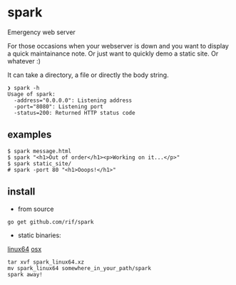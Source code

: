 # spark

Emergency web server

For those occasions when your webserver is down and you want to display a quick maintainance note. Or just want to quickly demo a static site. Or whatever :)

It can take a directory, a file or directly the body string.


```
❯ spark -h
Usage of spark:
  -address="0.0.0.0": Listening address
  -port="8080": Listening port
  -status=200: Returned HTTP status code
```

## examples

```
$ spark message.html
$ spark "<h1>Out of order</h1><p>Working on it...</p>"
$ spark static_site/
# spark -port 80 "<h1>Ooops!</h1>"
```

## install
- from source
```
go get github.com/rif/spark
```
- static binaries:

[linux64](https://github.com/rif/spark/releases/download/v1.1/linux64.binary)
[osx](https://github.com/rif/spark/releases/download/v1.1/OSX.binary)

```
tar xvf spark_linux64.xz
mv spark_linux64 somewhere_in_your_path/spark
spark away!
```
